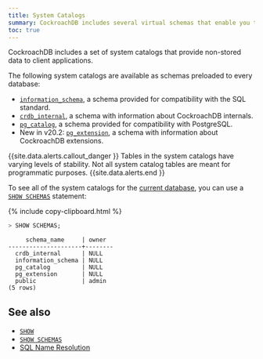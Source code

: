 ```yaml
---
title: System Catalogs
summary: CockroachDB includes several virtual schemas that enable you to interface with CockroachDB.
toc: true
---
```


CockroachDB includes a set of system catalogs that provide non-stored data to client applications.

The following system catalogs are available as schemas preloaded to every database:

- [`information_schema`](information-schema.html), a schema provided for compatibility with the SQL standard.
- [`crdb_internal`](crdb-internal.html), a schema with information about CockroachDB internals.
- [`pg_catalog`](pg-catalog.html),  a schema provided for compatibility with PostgreSQL.
- <span class="version-tag">New in v20.2</span>: [`pg_extension`](pg-extension.html), a schema with information about CockroachDB extensions.

{{site.data.alerts.callout_danger }}
Tables in the system catalogs have varying levels of stability. Not all system catalog tables are meant for programmatic purposes.
{{site.data.alerts.end }}

To see all of the system catalogs for the [current database](sql-name-resolution.html#current-database), you can use a [`SHOW SCHEMAS`](show-schemas.html) statement:

{% include copy-clipboard.html %}
~~~ sql
> SHOW SCHEMAS;
~~~

~~~
     schema_name     | owner
---------------------+--------
  crdb_internal      | NULL
  information_schema | NULL
  pg_catalog         | NULL
  pg_extension       | NULL
  public             | admin
(5 rows)
~~~

## See also

- [`SHOW`](show-vars.html)
- [`SHOW SCHEMAS`](show-schemas.html)
- [SQL Name Resolution](sql-name-resolution.html)
